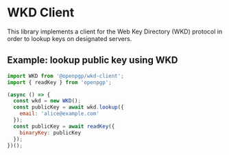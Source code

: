# WKD Client

This library implements a client for the Web Key Directory (WKD) protocol
in order to lookup keys on designated servers.

## Example: lookup public key using WKD

```js
import WKD from '@openpgp/wkd-client';
import { readKey } from 'openpgp';

(async () => {
  const wkd = new WKD();
  const publicKey = await wkd.lookup({
    email: 'alice@example.com'
  });
  const publicKey = await readKey({
    binaryKey: publicKey
  });
})();
```
